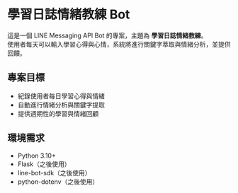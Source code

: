 # 學習日誌情緒教練 Bot

這是一個 LINE Messaging API Bot 的專案，主題為 **學習日誌情緒教練**。  
使用者每天可以輸入學習心得與心情，系統將進行關鍵字萃取與情緒分析，並提供回饋。  

## 專案目標
- 紀錄使用者每日學習心得與情緒
- 自動進行情緒分析與關鍵字提取
- 提供週期性的學習與情緒回顧

## 環境需求
- Python 3.10+
- Flask（之後使用）
- line-bot-sdk（之後使用）
- python-dotenv（之後使用）

